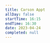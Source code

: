 ```yaml
---
title: Carson Appt
allDay: false
startTime: 16:15
endTime: 16:30
date: 2023-04-24
completed: null
---
```

